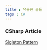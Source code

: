 ```yaml
---
title : 유용한 글들
tags : C#
---
```



### CSharp Article

[Sigleton Pattern ](https://csharpindepth.com/articles/singleton)
